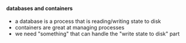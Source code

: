 #### databases and containers

 * a database is a process that is reading/writing state to disk
 * containers are great at managing processes
 * we need "something" that can handle the "write state to disk" part